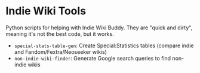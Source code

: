 # Indie Wiki Tools
Python scripts for helping with Indie Wiki Buddy. They are "quick and dirty", meaning it's not the best code, but it
works.

* `special-stats-table-gen`: Create Special:Statistics tables (compare indie and Fandom/Fextra/Neoseeker wikis)
* `non-indie-wiki-finder`: Generate Google search queries to find non-indie wikis
